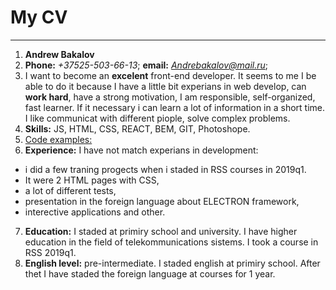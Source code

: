 # My CV 
***
1. **Andrew Bakalov**
2. **Phone:** *+37525-503-66-13*; **email:** *Andrebakalov@mail.ru*;
3. I want to become an **excelent** front-end developer. It seems to me I be able to do it  because I have a little bit experians in web develop, can **work hard**, have a strong motivation, I am responsible, self-organized, fast learner. If it necessary i can learn a lot of information in a short time. I like communicat with different piople, solve complex problems. 
4. **Skills:** JS, HTML, CSS, REACT, BEM, GIT, Photoshope. 
5. [Code examples:](https://github.com/Forkossigan/NeutronMail-)
6. **Experience:** I have not match experians in development:
- i did a few traning progects when i staded in RSS courses in 2019q1. 
- It were 2 HTML pages with CSS, 
- a lot of different tests, 
- presentation in the foreign language about ELECTRON framework,
- interective applications and other.
7. **Education:** I staded at primiry school and university. I have higher education in the field of telekommunications sistems. I took a course in RSS 2019q1. 
8. **English level:** pre-intermediate. I staded english at primiry school. After thet I have staded the foreign language at courses for 1 year. 
